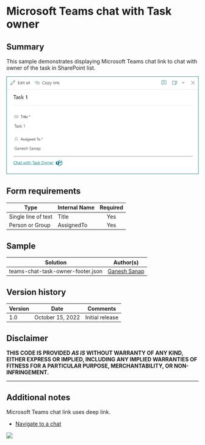 # Microsoft Teams chat with Task owner

## Summary

This sample demonstrates displaying Microsoft Teams chat link to chat with owner of the task in SharePoint list.

![screenshot of the sample](./assets/screenshot.png)

## Form requirements

|Type                   |Internal Name|Required|
|-----------------------|-------------|:------:|
|Single line of text    |Title        |Yes     |
|Person or Group        |AssignedTo   |Yes     |

## Sample

Solution|Author(s)
--------|---------
teams-chat-task-owner-footer.json | [Ganesh Sanap](https://github.com/ganesh-sanap)

## Version history

Version |Date             |Comments
--------|-----------------|--------
1.0     |October 15, 2022 |Initial release

## Disclaimer

**THIS CODE IS PROVIDED *AS IS* WITHOUT WARRANTY OF ANY KIND, EITHER EXPRESS OR IMPLIED, INCLUDING ANY IMPLIED WARRANTIES OF FITNESS FOR A PARTICULAR PURPOSE, MERCHANTABILITY, OR NON-INFRINGEMENT.**

---
## Additional notes

Microsoft Teams chat link uses deep link.

- [Navigate to a chat](https://learn.microsoft.com/microsoftteams/platform/concepts/build-and-test/deep-links#navigate-to-a-chat)

<img src="https://pnptelemetry.azurewebsites.net/list-formatting/form-samples/teams-chat-task-owner-footer" />